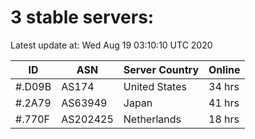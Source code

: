# 3 stable servers:

Latest update at: Wed Aug 19 03:10:10 UTC 2020

| ID | ASN | Server Country | Online |
| -- | --- | -------------- | ------ |
| #.D09B | AS174 | United States | 34 hrs |
| #.2A79 | AS63949 | Japan | 41 hrs |
| #.770F | AS202425 | Netherlands | 18 hrs |

